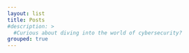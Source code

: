 ```yaml
---
layout: list
title: Posts
#description: >
  #Curious about diving into the world of cybersecurity?
grouped: true
---
```


